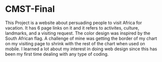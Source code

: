 # CMST-Final
This Project is a website about persuading people to visit Africa for vacation. It has 6 page links on it and it refers to activites, culture, landmarks, and a visiting request. The color design was inspired by the South African flag. A challenge of mine was getting the border of my chart on my visiting page to shrink with the rest of the chart when used on mobile. I learned a lot about my interest in doing web design since this has been my first time dealing with any type of coding.
